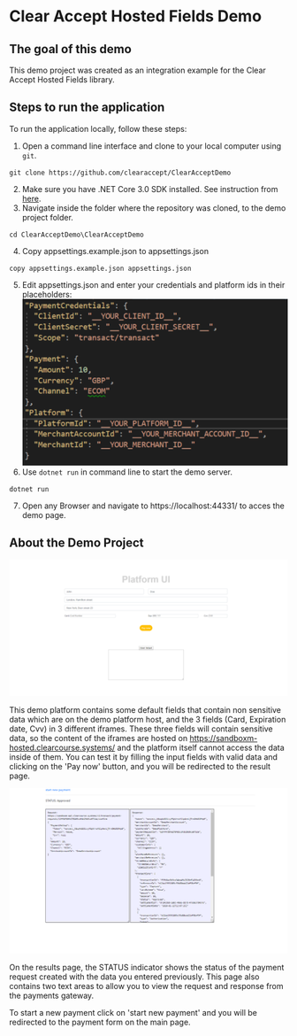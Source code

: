 ﻿# Clear Accept Hosted Fields Demo

## The goal of this demo
This demo project was created as an integration example for the Clear Accept Hosted Fields library.

## Steps to run the application

To run the application locally, follow these steps:
1. Open a command line interface and clone to your local computer using `git`.
```shell
git clone https://github.com/clearaccept/ClearAcceptDemo
```
2. Make sure you have .NET Core 3.0 SDK installed. See instruction from [here](https://dotnet.microsoft.com/download/dotnet-core/3.0).
3. Navigate inside the folder where the repository was cloned, to the demo project folder.
```shell
cd ClearAcceptDemo\ClearAcceptDemo
``` 
4. Copy appsettings.example.json to appsettings.json
```shell
copy appsettings.example.json appsettings.json
``` 
5. Edit appsettings.json and enter your credentials and platform ids in their placeholders:
![Demo Project](docs/images/appsettings.png)
6. Use `dotnet run` in command line to start the demo server.
```shell
dotnet run
```
7. Open any Browser and navigate to https://localhost:44331/ to acces the demo page.


## About the Demo Project
![Demo Project](docs/images/demo-project.png)

This demo platform contains some default fields that contain non sensitive data which are on the demo platform host,
and the 3 fields (Card, Expiration date, Cvv) in 3 different iframes. These three fields will contain 
sensitive data, so the content of the iframes are hosted on https://sandboxm-hosted.clearcourse.systems/ and the platform
itself cannot access the data inside of them.
You can test it by filling the input fields with valid data and clicking on the 'Pay now' button, and you will
be redirected to the result page.

![Result Page](docs/images/result-page.png)

On the results page, the STATUS indicator shows the status of the payment request
created with the data you entered previously. This page also contains two text areas to allow you
to view the request and response from the payments gateway.

To start a new payment click on 'start new payment' and you will  be redirected to the payment form 
on the main page. 

